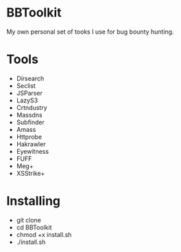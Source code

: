 # BBToolkit

My own personal set of tooks I use for bug bounty hunting.

# Tools

 <ul>
  <li>Dirsearch</li>
  <li>Seclist</li>
  <li>JSParser</li>
  <li>LazyS3</li>
  <li>Crtndustry</li>
  <li>Massdns</li>
  <li>Subfinder</li>
  <li>Amass</li>
  <li>Httprobe</li>
  <li>Hakrawler</li>
  <li>Eyewitness</li>
  <li>FUFF</li>
  <li>Meg+</li>
  <li>XSStrike+</li>
</ul>


# Installing
 <ul>
  <li>git clone </li>
  <li>cd BBToolkit</li>
  <li>chmod +x install.sh</li>
 <li>./install.sh</li>
</ul>
